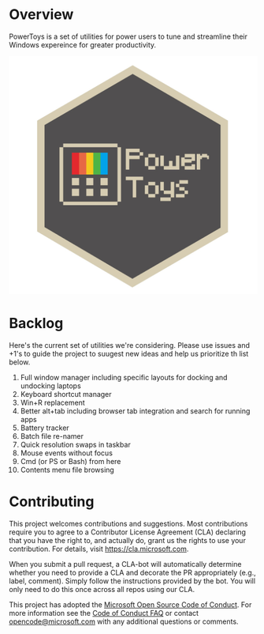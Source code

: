 
# Overview

PowerToys is a set of utilities for power users to tune and streamline their Windows expereince for greater productivity.  

![logo](PowerToys.jpg)

# Backlog

Here's the current set of utilities we're considering.  Please use issues and +1's to guide the project to suugest new ideas and help us prioritize th list below.

1. Full window manager including specific layouts for docking and undocking laptops
2. Keyboard shortcut manager
3. Win+R replacement
4. Better alt+tab including browser tab integration and search for running apps
5. Battery tracker
6. Batch file re-namer
6. Quick resolution swaps in taskbar
8. Mouse events without focus
9. Cmd (or PS or Bash) from here
10. Contents menu file browsing

# Contributing

This project welcomes contributions and suggestions.  Most contributions require you to agree to a
Contributor License Agreement (CLA) declaring that you have the right to, and actually do, grant us
the rights to use your contribution. For details, visit https://cla.microsoft.com.

When you submit a pull request, a CLA-bot will automatically determine whether you need to provide
a CLA and decorate the PR appropriately (e.g., label, comment). Simply follow the instructions
provided by the bot. You will only need to do this once across all repos using our CLA.

This project has adopted the [Microsoft Open Source Code of Conduct](https://opensource.microsoft.com/codeofconduct/).
For more information see the [Code of Conduct FAQ](https://opensource.microsoft.com/codeofconduct/faq/) or
contact [opencode@microsoft.com](mailto:opencode@microsoft.com) with any additional questions or comments.

